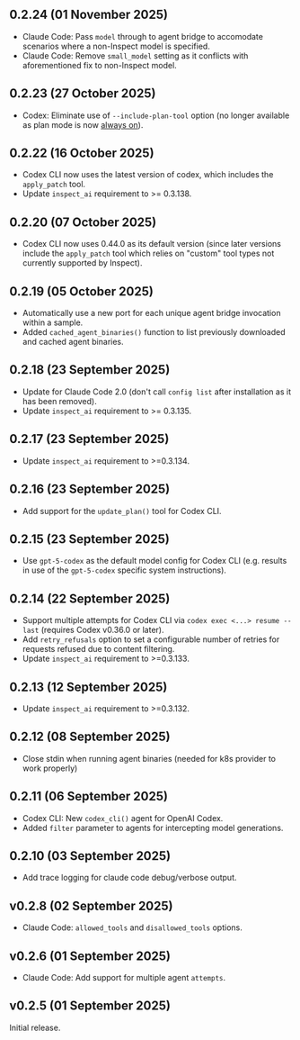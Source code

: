 ## 0.2.24 (01 November 2025)

- Claude Code: Pass `model` through to agent bridge to accomodate scenarios where a non-Inspect model is specified.
- Claude Code: Remove `small_model` setting as it conflicts with aforementioned fix to non-Inspect model.

## 0.2.23 (27 October 2025)

- Codex: Eliminate use of `--include-plan-tool` option (no longer available as plan mode is now [always on](https://github.com/openai/codex/pull/5384)).

## 0.2.22 (16 October 2025)

- Codex CLI now uses the latest version of codex, which includes the `apply_patch` tool.
- Update `inspect_ai` requirement to >= 0.3.138.

## 0.2.20 (07 October 2025)

- Codex CLI now uses 0.44.0 as its default version (since later versions include the `apply_patch` tool which relies on "custom" tool types not currently supported by Inspect).

## 0.2.19 (05 October 2025)

- Automatically use a new port for each unique agent bridge invocation within a sample.
- Added `cached_agent_binaries()` function to list previously downloaded and cached agent binaries.

## 0.2.18 (23 September 2025)

- Update for Claude Code 2.0 (don't call `config list` after installation as it has been removed).
- Update `inspect_ai` requirement to >= 0.3.135.

## 0.2.17 (23 September 2025)

- Update `inspect_ai` requirement to >=0.3.134.

## 0.2.16 (23 September 2025)

- Add support for the `update_plan()` tool for Codex CLI.

## 0.2.15 (23 September 2025)

- Use `gpt-5-codex` as the default model config for Codex CLI (e.g. results in use of the `gpt-5-codex` specific system instructions).

## 0.2.14 (22 September 2025)

- Support multiple attempts for Codex CLI via `codex exec <...> resume --last` (requires Codex v0.36.0 or later).
- Add `retry_refusals` option to set a configurable number of retries for requests refused due to content filtering.
- Update `inspect_ai` requirement to >=0.3.133.

## 0.2.13 (12 September 2025)

- Update `inspect_ai` requirement to >=0.3.132.

## 0.2.12 (08 September 2025)

- Close stdin when running agent binaries (needed for k8s provider to work properly)

## 0.2.11 (06 September 2025)

- Codex CLI: New `codex_cli()` agent for OpenAI Codex.
- Added `filter` parameter to agents for intercepting model generations.

## 0.2.10 (03 September 2025)

- Add trace logging for claude code debug/verbose output.

## v0.2.8 (02 September 2025)

- Claude Code: `allowed_tools` and `disallowed_tools` options.

## v0.2.6 (01 September 2025)

- Claude Code: Add support for multiple agent `attempts`.

## v0.2.5 (01 September 2025)

Initial release.